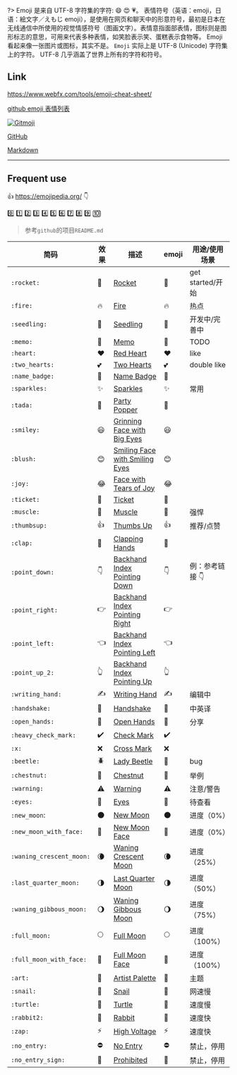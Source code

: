 ?> Emoji 是来自 UTF-8 字符集的字符: 😄 😍 💗。
表情符号（英语：emoji，日语：絵文字／えもじ emoji），是使用在网页和聊天中的形意符号，最初是日本在无线通信中所使用的视觉情感符号（图画文字）。表情意指面部表情，图标则是图形标志的意思，可用来代表多种表情，如笑脸表示笑、蛋糕表示食物等。 Emoji 看起来像一张图片或图标，其实不是。
`Emoji` 实际上是 UTF-8 (Unicode) 字符集上的字符。
UTF-8 几乎涵盖了世界上所有的字符和符号。



## Link <i class="ri-link"></i>

<i class="ri-external-link-line"></i> https://www.webfx.com/tools/emoji-cheat-sheet/

<i class="ri-external-link-line"></i> [github emoji 表情列表](https://www.cnblogs.com/takeurhand/p/6940135.html)

<i class="ri-external-link-line"></i> [![Gitmoji](https://img.shields.io/badge/gitmoji-%20😜%20😍-FFDD67.svg?style=flat-square)](https://gitmoji.dev/)

<i class="ri-link"></i> [<i class="fa fa-github"></i> GitHub](/home/github)

<i class="ri-link"></i> [<i class="icon octicon-file markdown-icon"></i> Markdown](/home/markdown.md?id=emoji表情 "Markdown")

---

## Frequent use

<i class="ri-external-link-line"></i> 👍 https://emojipedia.org/ 👇

[0️⃣](https://emojipedia.org/keycap-digit-zero/) 1️⃣ 2️⃣ 3️⃣ 4️⃣ 5️⃣ 6️⃣ 7️⃣ 8️⃣ 9️⃣ 🔟

> 参考`github`的项目`README.md`


| 简码                     | 效果                   | 描述                           | emoji | 用途/使用场景    |
| -------------------------- | ------------------------ | -------------------------------- | ------- | ------------------ |
| `:rocket:`               | :rocket:               | [Rocket](https://emojipedia.org/rocket/) | 🚀    | get started/开始 |
| `:fire:`                 | :fire:                 | [Fire](https://emojipedia.org/fire/) | 🔥    | 热点             |
| `:seedling:`             | :seedling:             | [Seedling](https://emojipedia.org/seedling/) | 🌱    | 开发中/完善中    |
| `:memo:` | :memo: | [Memo](https://emojipedia.org/memo/) | 📝 | TODO |
| `:heart:`                | :heart:                | [Red Heart](https://emojipedia.org/red-heart/) | ❤️  | like             |
| `:two_hearts:`           | :two_hearts:           | [Two Hearts](https://emojipedia.org/two-hearts/) | 💕    | double like      |
| `:name_badge:`           | :name_badge:           | [Name Badge](https://emojipedia.org/name-badge/) | 📛    |                  |
| `:sparkles:`             | :sparkles:             | [Sparkles](https://emojipedia.org/sparkles/) | ✨    | 常用 |
| `:tada:`                 | :tada:                 | [Party Popper](https://emojipedia.org/party-popper/) | 🎉    |                  |
| `:smiley:`               | :smiley:               | [Grinning Face with Big Eyes](https://emojipedia.org/grinning-face-with-big-eyes/) | 😃    |                  |
| `:blush:`                | :blush:                | [Smiling Face with Smiling Eyes](https://emojipedia.org/smiling-face-with-smiling-eyes/) | 😊    |                  |
| `:joy:`                  | :joy:                  | [Face with Tears of Joy](https://emojipedia.org/face-with-tears-of-joy/) | 😂    |                  |
| `:ticket:`               | :ticket:               | [Ticket](https://emojipedia.org/ticket/) | 🎫    |                  |
| `:muscle:`               | :muscle:               | [Muscle](https://emojipedia.org/flexed-biceps/) | 💪    | 强悍 |
| `:thumbsup:`             | :thumbsup:             | [Thumbs Up](https://emojipedia.org/thumbs-up/) | 👍    | 推荐/点赞        |
| `:clap:`                 | :clap:                 | [Clapping Hands](https://emojipedia.org/clapping-hands/) | 👏    |                  |
| `:point_down:` | :point_down: | [Backhand Index Pointing Down](https://emojipedia.org/backhand-index-pointing-down/) | 👇 | 例：参考链接 👇 |
| `:point_right:` | :point_right: | [Backhand Index Pointing Right](https://emojipedia.org/backhand-index-pointing-right/) | 👉 |  |
| `:point_left:` | :point_left: | [Backhand Index Pointing Left](https://emojipedia.org/backhand-index-pointing-left/) | 👈 |  |
| `:point_up_2:` | :point_up_2: | [Backhand Index Pointing Up](https://emojipedia.org/backhand-index-pointing-up/) | 👆 |  |
| `:writing_hand:`         | :writing_hand:         | [Writing Hand](https://emojipedia.org/writing-hand/) | ✍️  | 编辑中           |
| `:handshake:` | :handshake: | [Handshake](https://emojipedia.org/handshake/) | 🤝 | 中英译 |
| `:open_hands:`           | :open_hands:           | [Open Hands](https://emojipedia.org/open-hands/) | 👐    | 分享             |
| `:heavy_check_mark:`     | :heavy_check_mark:     | [Check Mark](https://emojipedia.org/check-mark/) | ✔️  |                  |
| `:x:`                    | :x:                    | [Cross Mark](https://emojipedia.org/cross-mark/) | ❌    |                  |
| `:beetle:` | :beetle: | [Lady Beetle](https://emojipedia.org/lady-beetle/) | 🐞 | bug |
| `:chestnut:`             | :chestnut:             | [Chestnut](https://emojipedia.org/chestnut/) | 🌰    | 举例             |
| `:warning:`              | :warning:              | [Warning](https://emojipedia.org/warning/) | ⚠️  | 注意/警告        |
| `:eyes:`                 | :eyes:                 | [Eyes](https://emojipedia.org/eyes/) | 👀    | 待查看           |
| `:new_moon`:             | :new_moon:             | [New Moon](https://emojipedia.org/new-moon/) | 🌑    | 进度（0%）       |
| `:new_moon_with_face:`   | :new_moon_with_face:   | [New Moon Face](https://emojipedia.org/new-moon-face/) | 🌚    | 进度（0%）       |
| `:waning_crescent_moon:` | :waning_crescent_moon: | [Waning Crescent Moon](https://emojipedia.org/waning-crescent-moon/) | 🌘    | 进度（25%）      |
| `:last_quarter_moon:`    | :last_quarter_moon:    | [Last Quarter Moon](https://emojipedia.org/last-quarter-moon/) | 🌗    | 进度（50%）      |
| `:waning_gibbous_moon:`  | :waning_gibbous_moon:  | [Waning Gibbous Moon](https://emojipedia.org/waning-gibbous-moon/) | 🌖    | 进度（75%）      |
| `:full_moon:`            | :full_moon:            | [Full Moon](https://emojipedia.org/full-moon/) | 🌕    | 进度（100%）     |
| `:full_moon_with_face:` | :full_moon_with_face: | [Full Moon Face](https://emojipedia.org/full-moon-face/) | 🌝 | 进度（100%） |
| `:art:` | :art: | [Artist Palette](https://emojipedia.org/artist-palette/) | 🎨 | 主题 |
| `:snail:` | :snail: | [Snail](https://emojipedia.org/snail/) | 🐌 | 网速慢 |
| `:turtle:` | :turtle: | [Turtle](https://emojipedia.org/turtle/) | 🐢 | 速度慢 |
| `:rabbit2:` | :rabbit2: | [Rabbit](https://emojipedia.org/rabbit/) | 🐇 | 速度快 |
| `:zap:` | :zap: | [High Voltage](https://emojipedia.org/high-voltage/) | ⚡ | 速度快 |
| `:no_entry:` | :no_entry: | [No Entry](https://emojipedia.org/no-entry/) | ⛔ | 禁止，停用 |
| `:no_entry_sign:` | :no_entry_sign: | [Prohibited](https://emojipedia.org/prohibited/) | 🚫 | 禁止，停用 |

